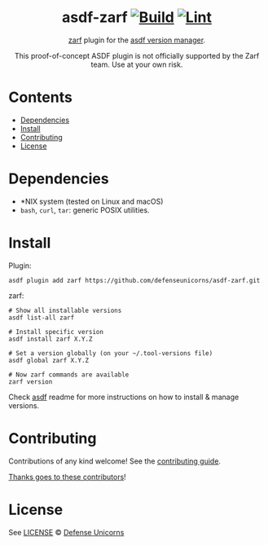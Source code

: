 <div align="center">

# asdf-zarf [![Build](https://github.com/defenseunicorns/asdf-zarf/actions/workflows/build.yml/badge.svg)](https://github.com/defenseunicorns/asdf-zarf/actions/workflows/build.yml) [![Lint](https://github.com/defenseunicorns/asdf-zarf/actions/workflows/lint.yml/badge.svg)](https://github.com/defenseunicorns/asdf-zarf/actions/workflows/lint.yml)


[zarf](https://github.com/zarf-dev/zarf) plugin for the [asdf version manager](https://asdf-vm.com).

This proof-of-concept ASDF plugin is not officially supported by the Zarf team. Use at your own risk.

</div>

# Contents

- [Dependencies](#dependencies)
- [Install](#install)
- [Contributing](#contributing)
- [License](#license)

# Dependencies

- *NIX system (tested on Linux and macOS)
- `bash`, `curl`, `tar`: generic POSIX utilities.

# Install

Plugin:

```shell
asdf plugin add zarf https://github.com/defenseunicorns/asdf-zarf.git
```

zarf:

```shell
# Show all installable versions
asdf list-all zarf

# Install specific version
asdf install zarf X.Y.Z

# Set a version globally (on your ~/.tool-versions file)
asdf global zarf X.Y.Z

# Now zarf commands are available
zarf version
```

Check [asdf](https://github.com/asdf-vm/asdf) readme for more instructions on how to
install & manage versions.

# Contributing

Contributions of any kind welcome! See the [contributing guide](contributing.md).

[Thanks goes to these contributors](https://github.com/defenseunicorns/asdf-zarf/graphs/contributors)!

# License

See [LICENSE](LICENSE) © [Defense Unicorns](https://github.com/defenseunicorns/)
